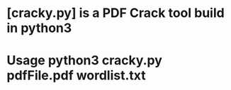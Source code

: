 # [cracky.py] is a PDF Crack tool build in python3 

# Usage python3 cracky.py pdfFile.pdf wordlist.txt

